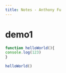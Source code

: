 ```yaml
---
title: Notes - Anthony Fu
---
```

# demo1

```javascript
function helloWorld(){
console.log(123)
}

helloWorld()

```